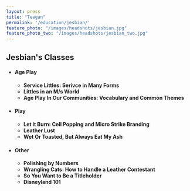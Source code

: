 ```yaml
---
layout: press
title: "Teagan"
permalink: '/education/jesbian/'
feature_photo: "/images/headshots/jesbian.jpg"
feature_photo_two: "/images/headshots/jesbian_two.jpg"
---
```



<div class="mt-5"> </div>

## Jesbian's Classes

<div class="mt-3"> </div>

<ul>
  <li>
    <h4> Age Play </h4>
    <ul>
      <li>
        <b>Service Littles: Serivce in Many Forms</b>
      </li>
      <li>
        <b>Littles in an M/s World</b>
      </li>
      <li>
        <b> Age Play In Our Communities: Vocabulary and Common Themes </b>
      </li>
    </ul>
  </li>
  <li>
    <h4> Play </h4>
    <ul>
      <li>
        <b>Let it Burn: Cell Popping and Micro Strike Branding</b>
      </li>
      <li>
        <b>Leather Lust</b>
      </li>
      <li>
        <b>Wet Or Toasted, But Always Eat My Ash </b>
      </li>
      <!-- <li>
        <b>Let it Burn: Cell Popping and Micro Strike Branding</b>
      </li> -->
    </ul>
  </li>
  <li>
    <h4> Other </h4>
    <ul>
      <li>
        <b>Polishing by Numbers</b>
      </li>
      <li>
        <b>Wrangling Cats: How to Handle a Leather Contestant</b>
      </li>
      <li>
        <b>So You Want to Be a Titleholder</b>
      </li>
      <li>
        <b>Disneyland 101</b>
      </li>
    </ul>
  </li>
</ul>
